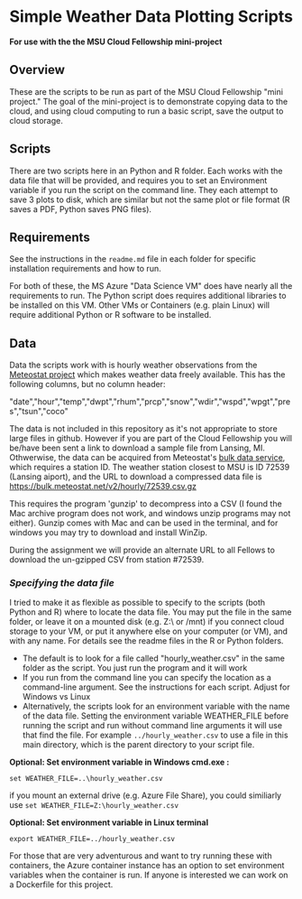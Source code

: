 # Simple Weather Data Plotting Scripts

**For use with the the MSU Cloud Fellowship mini-project**

## Overview

These are the scripts to be run as part of the MSU Cloud Fellowship "mini project."  The goal of the mini-project is to demonstrate copying data to the cloud, and using cloud computing to run a basic script, save the output to cloud storage.  

## Scripts

There are two scripts here in an Python and R folder.   Each works with the data file that will be provided, and requires you to set an Environment variable if you run the script on the command line.   They each attempt to save 3 plots to disk, which are similar but not the same plot or file format (R saves a PDF, Python saves PNG files).     

## Requirements

See the instructions in the `readme.md` file in each folder for specific installation requirements and how to run.  

For both of these, the MS Azure "Data Science VM" does have nearly all the requirements to run.   The Python script does requires additional libraries to be installed on this VM.  Other VMs or Containers (e.g. plain Linux) will require additional Python or R software to be installed.  

## Data
 
Data the scripts work with is hourly weather observations from the [Meteostat project](https://meteostat.net/en/) which makes weather data freely available.  This has the following columns, but no column header: 

"date","hour","temp","dwpt","rhum","prcp","snow","wdir","wspd","wpgt","pres","tsun","coco"

The data is not included in this repository as it's not appropriate to store large files in github. 
However if you are part of the Cloud Fellowship you will be/have been sent a link to download a sample file from Lansing, MI.  Othwerwise, the data can be acquired from Meteostat's [bulk data service](https://dev.meteostat.net/bulk/), which requires a station ID.   The weather station closest to MSU is ID 72539 (Lansing aiport), and the URL to download a compressed data file is https://bulk.meteostat.net/v2/hourly/72539.csv.gz

This requires the program 'gunzip' to decompress into a CSV (I found the Mac archive program does not work, and windows unzip programs may not either).  Gunzip comes with Mac and can be used in the terminal, and for windows you may try to download and install WinZip.    

During the assignment we will provide an alternate URL to all Fellows to download the un-gzipped CSV from station #72539.  

### *Specifying the data file*

I tried to make it as flexible as possible to specify to the scripts (both Python and R) where to locate the data file.   You may put the file in the same folder, or leave it on a mounted disk (e.g. Z:\ or /mnt) if you connect cloud storage to your VM, or put it anywhere else on your computer (or VM), and with any name.  For details see the readme files in the R or Python folders. 

- The default is to look for a file called "hourly_weather.csv" in the same folder as the script.   You just run the program and it will work
- If you run from the command line you can specify the location as a command-line argument. See the instructions for each script.    Adjust for Windows vs Linux
- Alternatively, the scripts look for an environment variable with the name of the data file.   Setting the environment variable WEATHER_FILE before running the script and run without command line arguments it will use that find the file.   For example `../hourly_weather.csv` to use a file in this main directory, which is the parent directory to your script file.  

**Optional: Set environment variable in Windows cmd.exe :**

```
set WEATHER_FILE=..\hourly_weather.csv
```

if you mount an external drive (e.g. Azure File Share), you could similiarly use `set WEATHER_FILE=Z:\hourly_weather.csv`

**Optional: Set environment variable in Linux terminal**

```
export WEATHER_FILE=../hourly_weather.csv
```

For those that are very adventurous and want to try running these with containers, the Azure container instance has an option to set environment variables when the container is run.   If anyone is interested we can work on a Dockerfile for this project.  

